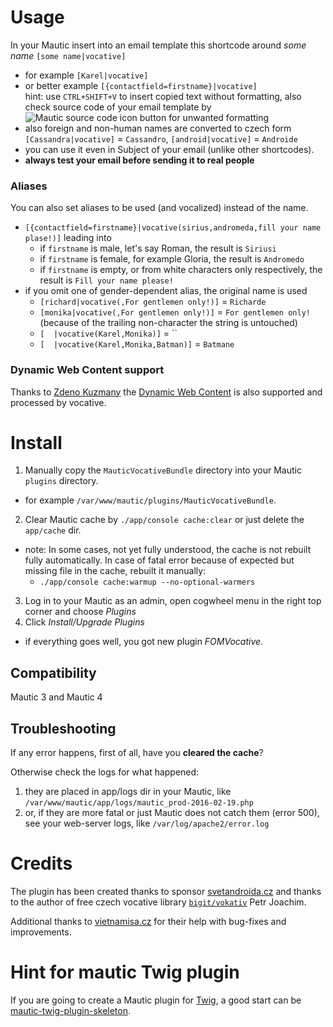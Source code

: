 # Usage
In your Mautic insert into an email template this shortcode around *some name*
`[some name|vocative]`
- for example `[Karel|vocative]`
- or better example `[{contactfield=firstname}|vocative]`  
hint: use `CTRL+SHIFT+V` to insert copied text without formatting, also check source code of your email template by
![Mautic source code icon](https://raw.githubusercontent.com/mautic/mautic/1.3.1/app/bundles/CoreBundle/Assets/js/libraries/ckeditor/plugins/sourcedialog/icons/sourcedialog.png)
button for unwanted formatting
- also foreign and non-human names are converted to czech form `[Cassandra|vocative]` = `Cassandro`, `[android|vocative]` = `Androide`
- you can use it even in Subject of your email (unlike other shortcodes).
- **always test your email before sending it to real people**

### Aliases
You can also set aliases to be used (and vocalized) instead of the name.
- `[{contactfield=firstname}|vocative(sirius,andromeda,fill your name plase!)]` leading into
    - if `firstname` is male, let's say Roman, the result is `Siriusi`
    - if `firstname` is female, for example Gloria, the result is `Andromedo`
    - if `firstname` is empty, or from white characters only respectively, the result is `Fill your name please!`
- if you omit one of gender-dependent alias, the original name is used
    - `[richard|vocative(,For gentlemen only!)]` = `Richarde`
    - `[monika|vocative(,For gentlemen only!)]` = `For gentlemen only!` (because of the trailing non-character the string is untouched)
    - `[  |vocative(Karel,Monika)]` = ``
    - `[  |vocative(Karel,Monika,Batman)]` = `Batmane`
    
### Dynamic Web Content support
Thanks to [Zdeno Kuzmany](https://github.com/kuzmany/)
the [Dynamic Web Content](https://mautic.org/docs/en/dwc/index.html) is also supported and processed by vocative. 

# Install

1. Manually copy the `MauticVocativeBundle` directory into your Mautic `plugins` directory.
 - for example `/var/www/mautic/plugins/MauticVocativeBundle`.
2. Clear Mautic cache by `./app/console cache:clear` or just delete the `app/cache` dir.
 - note: In some cases, not yet fully understood, the cache is not rebuilt fully automatically.
 In case of fatal error because of expected but missing file in the cache, rebuilt it manually:
    - `./app/console cache:warmup --no-optional-warmers`
3. Log in to your Mautic as an admin, open cogwheel menu in the right top corner and choose *Plugins*
4. Click *Install/Upgrade Plugins*
 - if everything goes well, you got new plugin *FOMVocative*.

## Compatibility

Mautic 3 and Mautic 4

## Troubleshooting
 If any error happens, first of all, have you **cleared the cache**?
 
 Otherwise check the logs for what happened:
 
 1. they are placed in app/logs dir in your Mautic, like `/var/www/mautic/app/logs/mautic_prod-2016-02-19.php`
 2. or, if they are more fatal or just Mautic does not catch them (error 500), see your web-server logs, like `/var/log/apache2/error.log`

# Credits
The plugin has been created thanks to sponsor [svetandroida.cz](https://www.svetandroida.cz/)
and thanks to the author of free czech vocative library [`bigit/vokativ`](https://bitbucket.org/bigit/vokativ.git) Petr Joachim.

Additional thanks to [vietnamisa.cz](http://www.vietnamisa.cz/) for their help with bug-fixes and improvements.

# Hint for mautic Twig plugin
If you are going to create a Mautic plugin for [Twig](https://twig.symfony.com/doc/2.x/), a good start can be [mautic-twig-plugin-skeleton](https://github.com/dongilbert/mautic-twig-plugin-skeleton).
